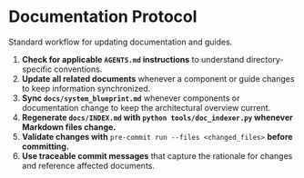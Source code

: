 # Documentation Protocol

Standard workflow for updating documentation and guides.

1. **Check for applicable `AGENTS.md` instructions** to understand directory-specific conventions.
2. **Update all related documents** whenever a component or guide changes to keep information synchronized.
3. **Sync `docs/system_blueprint.md`** whenever components or documentation change to keep the architectural overview current.
4. **Regenerate `docs/INDEX.md` with `python tools/doc_indexer.py` whenever Markdown files change.**
5. **Validate changes with** `pre-commit run --files <changed_files>` **before committing.**
6. **Use traceable commit messages** that capture the rationale for changes and reference affected documents.

